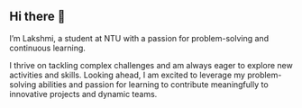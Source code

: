 ## Hi there 👋
I’m Lakshmi, a student at NTU with a passion for problem-solving and continuous learning. 

I thrive on tackling complex challenges and am always eager to explore new activities and skills. Looking ahead, I am excited to leverage my problem-solving abilities and passion for learning to contribute meaningfully to innovative projects and dynamic teams.

<!--
**atharshlakshmi/atharshlakshmi** is a ✨ _special_ ✨ repository because its `README.md` (this file) appears on your GitHub profile.

Here are some ideas to get you started:

- 🔭 I’m currently working on ...
- 🌱 I’m currently learning ...
- 👯 I’m looking to collaborate on ...
- 🤔 I’m looking for help with ...
- 💬 Ask me about ...
- 📫 How to reach me: ...
- 😄 Pronouns: ...
- ⚡ Fun fact: ...
-->
